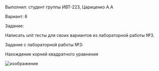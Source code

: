
Выполнил: студент группы ИВТ-223, Цариценко А.А

Вариант: 6

Задание:

Написать unit тесты для своих вариантов из лабораторной работы №3.

Задание c лабораторной работы №3:

Нахождение корней квадратного уравнения

![изображение](https://github.com/tsaritsennko/lab3_OPD/assets/125185084/78db7a3e-69d6-475c-a12e-fa26d901bbb0)

